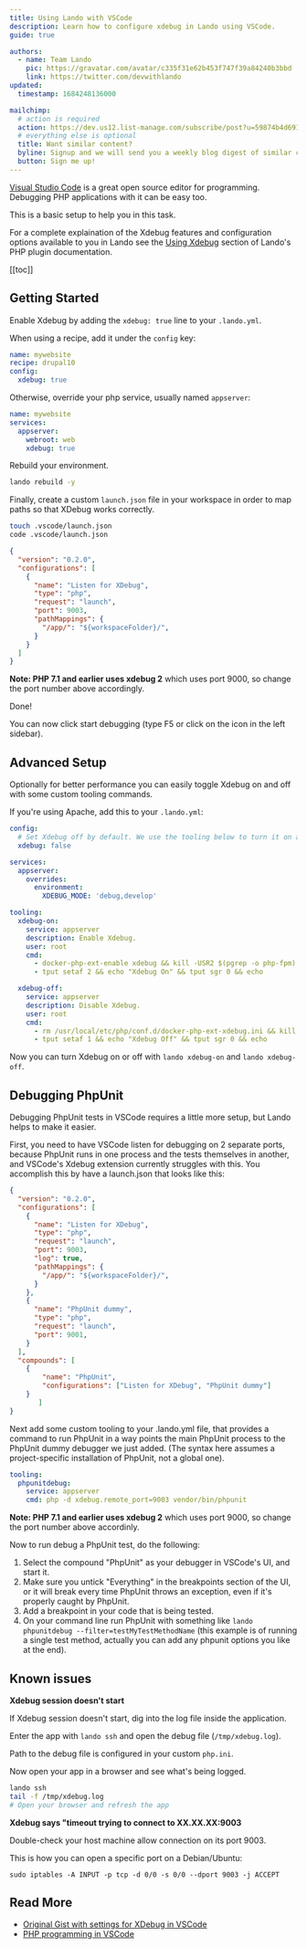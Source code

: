 ```yaml
---
title: Using Lando with VSCode
description: Learn how to configure xdebug in Lando using VSCode.
guide: true

authors:
  - name: Team Lando
    pic: https://gravatar.com/avatar/c335f31e62b453f747f39a84240b3bbd
    link: https://twitter.com/devwithlando
updated:
  timestamp: 1684248136000

mailchimp:
  # action is required
  action: https://dev.us12.list-manage.com/subscribe/post?u=59874b4d6910fa65e724a4648&amp;id=613837077f
  # everything else is optional
  title: Want similar content?
  byline: Signup and we will send you a weekly blog digest of similar content to keep you satiated.
  button: Sign me up!
---
```


[Visual Studio Code](https://github.com/Microsoft/vscode/) is a great open source editor for programming. Debugging PHP applications with it can be easy too.

This is a basic setup to help you in this task.

For a complete explaination of the Xdebug features and configuration options available to you in Lando see the
[Using Xdebug](https://docs.lando.dev/php/config.html#using-xdebug) section of Lando's PHP plugin documentation.

[[toc]]

## Getting Started

Enable Xdebug by adding the `xdebug: true` line to your `.lando.yml`.

When using a recipe, add it under the `config` key:
```yaml
name: mywebsite
recipe: drupal10
config:
  xdebug: true
```

Otherwise, override your php service, usually named `appserver`:
```yaml
name: mywebsite
services:
  appserver:
    webroot: web
    xdebug: true
```

Rebuild your environment.

```bash
lando rebuild -y
```

Finally, create a custom `launch.json` file in your workspace in order to map paths so that XDebug works correctly.

```bash
touch .vscode/launch.json
code .vscode/launch.json
```

```json
{
  "version": "0.2.0",
  "configurations": [
    {
      "name": "Listen for XDebug",
      "type": "php",
      "request": "launch",
      "port": 9003,
      "pathMappings": {
        "/app/": "${workspaceFolder}/",
      }
    }
  ]
}
```

**Note: PHP 7.1 and earlier uses xdebug 2** which uses port 9000, so change the port number above accordingly.

Done!

You can now click start debugging (type F5 or click on the icon in the left sidebar).

## Advanced Setup

Optionally for better performance you can easily toggle Xdebug on and off with some custom tooling commands.

If you're using Apache, add this to your `.lando.yml`:

```yaml
config:
  # Set Xdebug off by default. We use the tooling below to turn it on as needed.
  xdebug: false

services:
  appserver:
    overrides:
      environment:
        XDEBUG_MODE: 'debug,develop'

tooling:
  xdebug-on:
    service: appserver
    description: Enable Xdebug.
    user: root
    cmd:
      - docker-php-ext-enable xdebug && kill -USR2 $(pgrep -o php-fpm) > /dev/null || /etc/init.d/apache2 reload
      - tput setaf 2 && echo "Xdebug On" && tput sgr 0 && echo

  xdebug-off:
    service: appserver
    description: Disable Xdebug.
    user: root
    cmd:
      - rm /usr/local/etc/php/conf.d/docker-php-ext-xdebug.ini && kill -USR2 $(pgrep -o php-fpm) > /dev/null || /etc/init.d/apache2 reload
      - tput setaf 1 && echo "Xdebug Off" && tput sgr 0 && echo
```

Now you can turn Xdebug on or off with `lando xdebug-on` and `lando xdebug-off`.

## Debugging PhpUnit

Debugging PhpUnit tests in VSCode requires a little more setup, but Lando helps to make it easier.

First, you need to have VSCode listen for debugging on 2 separate ports, because PhpUnit runs in one process and the tests themselves in another, and VSCode's Xdebug extension currently struggles with this. You accomplish this by have a launch.json that looks like this:

```json
{
  "version": "0.2.0",
  "configurations": [
    {
      "name": "Listen for XDebug",
      "type": "php",
      "request": "launch",
      "port": 9003,
      "log": true,
      "pathMappings": {
        "/app/": "${workspaceFolder}/",
      }
    },
    {
      "name": "PhpUnit dummy",
      "type": "php",
      "request": "launch",
      "port": 9001,
    }
  ],
  "compounds": [
    {
        "name": "PhpUnit",
        "configurations": ["Listen for XDebug", "PhpUnit dummy"]
    }
       ]
}
```

Next add some custom tooling to your .lando.yml file, that provides a command to run PhpUnit in a way points the main PhpUnit process to the PhpUnit dummy debugger we just added. (The syntax here assumes a project-specific installation of PhpUnit, not a global one).

```yml
tooling:
  phpunitdebug:
    service: appserver
    cmd: php -d xdebug.remote_port=9003 vendor/bin/phpunit
```

**Note: PHP 7.1 and earlier uses xdebug 2** which uses port 9000, so change the port number above accordinly.

Now to run debug a PhpUnit test, do the following:

1. Select the compound "PhpUnit" as your debugger in VSCode's UI, and start it.
2. Make sure you untick "Everything" in the breakpoints section of the UI, or it will break every time PhpUnit throws an exception, even if it's properly caught by PhpUnit.
3. Add a breakpoint in your code that is being tested.
4. On your command line run PhpUnit with something like `lando phpunitdebug --filter=testMyTestMethodName` (this example is of running a single test method, actually you can add any phpunit options you like at the end).

## Known issues

**Xdebug session doesn't start**

If Xdebug session doesn't start, dig into the log file inside the application.

Enter the app with `lando ssh` and open the debug file (`/tmp/xdebug.log`). 

Path to the debug file is configured in your custom `php.ini`.

Now open your app in a browser and see what's being logged.

```bash
lando ssh
tail -f /tmp/xdebug.log
# Open your browser and refresh the app
```

**Xdebug says "timeout trying to connect to XX.XX.XX:9003**

Double-check your host machine allow connection on its port 9003.

This is how you can open a specific port on a Debian/Ubuntu:

`sudo iptables -A INPUT -p tcp -d 0/0 -s 0/0 --dport 9003 -j ACCEPT`

## Read More

*   [Original Gist with settings for XDebug in VSCode](https://gist.github.com/MatthieuScarset/0c3860def9ff1f0b84e32f618c740655)
*   [PHP programming in VSCode](https://code.visualstudio.com/docs/languages/php)
